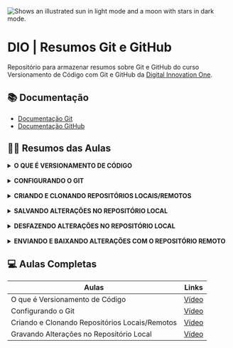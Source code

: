 <picture>
  <img alt="Shows an illustrated sun in light mode and a moon with stars in dark mode." src="https://media2.dev.to/dynamic/image/width=1000,height=420,fit=cover,gravity=auto,format=auto/https%3A%2F%2Fdev-to-uploads.s3.amazonaws.com%2Fuploads%2Farticles%2Fdchwr1s3cywfo5yaul0e.png">
</picture>

<br>

# DIO | Resumos Git e GitHub
Repositório para armazenar resumos sobre Git e GitHub do curso Versionamento de Código com Git e GitHub da [Digital Innovation One](https://www.dio.me/).

## 📚 Documentação
- [Documentação Git](https://git-scm.com/doc)  
- [Documentação GitHub](https://docs.github.com/pt)

## ✍🏻 Resumos das Aulas
<details>
<summary><strong>O QUE É VERSIONAMENTO DE CÓDIGO</strong></summary>
<br>

Versionamento de código, também conhecido como controle de versão, é o processo de registrar e gerenciar as alterações feitas em um código.

|     |     |
| --- | --- | 
| O que é | Prática de acompanhar e gerenciar as alterações em um código | 
| Para que serve | Gerenciar as alterações no código-fonte de um projeto | 
| Quem usa | Desenvolvedores que trabalham em equipe |
| Como funciona | Utiliza repositórios locais e remotos para armazenar as versões do código |
| Vantagens | Permite trabalhar em equipe, reverter a versões anteriores, testar novas funcionalidades |
</details>
<br>
<details>
<summary><strong>CONFIGURANDO O GIT</strong></summary>
<br>Antes de começar a usar o Git, é essencial configurar seu nome e e-mail. Essas informações identificam suas alterações em projetos versionados.  
<br><br>

<strong>✔️ PASSO A PASSO para configurar o Git:

1. Abra o Git Bash </strong>
    - No Área de Trabalho, clique com o botão direito na tela e selecione <em>"Git Bash here"</em>.
<br><br>
2. <strong>Configure seu nome</strong>
    ```bash
    git config --global user.name "Seu Nome"
    ```
    <em>(Substitua `"Seu Nome"` pelo seu nome real ou usuário)</em>
<br><br>
3. <strong>Configure seu e-mail</strong>
    ```bash
    git config --global user.email "seu@email.com"
    ```
    <em>(Use o mesmo e-mail vinculado ao GitHub, se aplicável)</em>
<br><br>
4. <strong>Verifique as configurações</strong>
    ```bash
    git config --global --list
    ```
    <em>(Confira se `user.name` e `user.email` estão corretos)</em>
<br><br>

<strong>💡Observação Final:</strong>
Essas configurações são globais e aplicam-se a todos os projetos no seu computador. Para alterá-las, repita os comandos com os novos dados.
</details>
<br>
<details>
<summary><strong>CRIANDO E CLONANDO REPOSITÓRIOS LOCAIS/REMOTOS</summary></strong>
<br>Para trabalhar com Git, você pode criar um repositório local do zero e conectá-lo a um remoto (GitHub) ou clonar um repositório existente. Vamos ver ambos os métodos!
<br><br>

<strong>✔️ PASSO A PASSO para Criar um Repositório Local e Conectá-lo ao Repositório Remoto:  
1. Abra o Git Bash</strong>  
    - Execute o Git Bash na pasta onde deseja criar o repositório local.
<br><br>
2. <strong>Crie uma pasta para o projeto</strong>
    ```bash
    mkdir repositorio-local
    cd repositorio-local
    ```
<br>

3. <strong>Inicialize o repositório Git</strong>
    ```bash
    git init
    ```

    <em>(Isso cria um repositório vazio na pasta atual)</em>
<br><br>
4. <strong>Conecte ao repositório remoto (GitHub)</strong>
    ```bash
    git remote add origin https://github.com/seu-usuario/nome-repositorio.git
    ```

    <em>(Substitua a URL pela do seu repositório no GitHub)</em>
<br><br>
5. <strong>Verifique a conexão</strong>
    ```bash
    git remote -v
    ```

    <em>(Deve mostrar a URL do repositório remoto)</em>

<br>

<strong>✔️ PASSO A PASSO para Clonar um Repositório Existente:  
1. Abra o Git Bash</strong>
    - Execute o Git Bash na pasta onde deseja clonar o repositório.
<br><br>
2. <strong>Clone com o mesmo nome do repositório remoto</strong>
    ```bash
    git clone https://github.com/seu-usuario/repositorio-remoto.git
    ```

    <em>(Cria uma pasta com o mesmo nome do repositório remoto)</em>
<br><br>
3. <strong>Clone com nome personalizado</strong>
    ```bash
    git clone https://github.com/seu-usuario/repositorio-remoto.git nome-personalizado
    ```

    <em>(Substitua `nome-personalizado` pelo nome que desejar)</em>
<br><br>
4. <strong>Acesse o repositório clonado</strong>
    ```bash
    cd nome-do-repositorio
    ```
<br>

<strong>💡Observações Finais:</strong>
- **Para criar um repositório local**: Use `git init` + `git remote add origin URL`.
- **Para clonar um existente**: Use `git clone URL` (com ou sem nome personalizado).
- **Sempre verifique:**
  - Se está na pasta correta antes de executar os comandos (`cd`).
  - Se a URL do repositório remoto está correta (copia do GitHub).

</details>
<br>
<details><summary><strong>SALVANDO ALTERAÇÕES NO REPOSITÓRIO LOCAL</strong></summary>
<br> Depois de alterar ou criar arquivos no seu projeto, é preciso registrar essas mudanças no repositório local para manter o histórico organizado e consultável. Nesta aula, vamos passar por todo o fluxo: verificar alterações, preparar para commit, confirmar no histórico e lidar com arquivos que não devem ser versionados.
<br><br>

<strong>✔️ PASSO A PASSO para Salvar Alterações no Repositório Local:
1. Mova ou crie um arquivo no repositório local</strong>
    ```bash
    touch README.md pasta/README.md
    ```

    <em>O comando acima gera um `README.md` vazio para documentação dentro e fora de uma pasta</em>
<br><br>
2. <strong>Torne pastas vazias, rastreáveis</strong>
    ```bash
    touch nome_da_pasta/.gitkeep
    ```

    Pelo Git não reconhecer pastas/diretórios vazio, este comando cria um arquivo `.gitkeep` dentro de `pasta/` para que a pasta seja rastreada mesmo sem conteúdo.
<br><br>

3. <strong>Adicione arquivos/pastas ao `.gitignore` para não serem rastreados</strong>
    ```bash
    echo pasta/ > .gitignore
    ```

    <em>Se quiser ignorar um arquivo ou todos os arquivos de um determinado tipo, use `nome_do_arquivo.tipo` ou `*.tipo` (Ex.: `*.java`)</em>
<br><br>
4. <strong>Verifique os arquivos não rastreáveis</strong>
    ```bash
    git status
    ```
<br>

5. <strong>Adicione o(s) arquivo(s) não rastreados para a área de preparação</strong>
    ```bash
    git add nome_do_arquivo.tipo
    ```

    <em>Se quiser adicionar todos os arquivos não rastreados, use `git add .`</em>
<br><br>
6. <strong>Realize um commit com o(s) aquivo(s) rastreados</strong>
    ```bash
    git commit -m "Descrição do commit"
    ```

    <em>Registra as alterações no histórico do repositório local.</em>
<br><br>
7. <strong>Consulte o histórico de commits a serem lançados</strong>
    ```bash
    git log
    ```

    <em>Exibe hash (código), autor, data e mensagem de cada commit realizado</em>
<br><br>

<strong>💡Observações Finais:</strong>
- Use o `.gitignore` para manter seu repositório limpo de arquivos desnecessários.
- Utilize arquivos como `.gitkeep` para garantir que pastas vazias sejam mantidas no histórico.
</details>

<br>
<details><summary><strong>DESFAZENDO ALTERAÇÕES NO REPOSITÓRIO LOCAL</strong></summary>
<br> No nosso dia a dia pode acontecer de inicializarmos um repositório git em uma pasta errada, ou adicionarmos uma mensagem ou um arquivo indesejado a um commit. Saber reverter esse tipo de problema é essencial antes de subir um arquivo para o repositório remoto.
<br><br>

<strong>❗PASSO A PASSO para resolver a execução do `git init` na pasta errada:
1. Exlua o diretório `.git` do repositório iniciado por engano</strong>
    ```bash
    rm -rf .git
    ```
<br>

2. <strong>Verifique se o repositório realmente foi desfeito</strong>
    ```bash
    git status
    ```

    <em>Se retornar a mensagem que não é um repositório git, funcionou</em>

<br>

<strong>❗PASSO A PASSO de como remover um arquivo da área de preparação:
1. Verifique quais arquivos estão na área de preparação</strong>  
    ```bash
    git status
    ```
<br>

2. <strong>Remova o arquivo da área de preparação pelo nome dele</strong>
    ```bash
    git reset pasta/nome_do_arquivo.tipo
    ```

    <em>Esse comando faz com que o arquivo removido se torne um arquivo não rastreado que consequentemente não pode ser commitado</em>
<br><br>

<strong>❗PASSO A PASSO para restaurar um arquivo/pasta modificado, para a versão anterior:
1. Verifique qual arquivo/pasta foi modificado</strong>
    ```bash
    git status
    ```

    <em>Os arquivos/pastas que foram modificados estarão precedidos de `modified: arquivo`</em>
<br><br>
2. <strong>Retorne o arquivo para a versão anterior</strong>
    ```
    git restore nome_do_arquivo.tipo
    ```

    <em>Tome cuidado ao executar esse comando, pois ele descarta todas as alterações que você fez localmente</em>

<br>

<strong>❗PASSO A PASSO de como alterar a mensagem do último commit:
1. Verifique o histórico dos commits</strong>
    ```bash
    git log
    ```

    <em>O commit que tiver `(HEAD -> main)`, é o commit que poderá ter sua mensagem alterada. </em>
<br><br>
2. <strong>Corrija a mensagem do último commit</strong>
    ```bash
    git commit --amend -m"Nova descrição do commit"
    ```

<br>

<strong>❗PASSO A PASSO de como desfazer um commit fazendo seus arquivos voltarem para a área de preparação:
1. Copie o hash (código) do commit que você deseja</strong>  
    - Execute `git log` no bash e copie o hash (código) do commit que você deseja que sirva de sinalização, para os commits posteriores a esse serem desfeitos. 
<br><br>
2. <strong>Desfaça o(s) commit(s)</strong>
    ```bash
    git reset --soft 00000000000000000000000000000
    ```

    <em>Troque o amontoado de zeros pelo hash do commit sinalizador</em>
<br><br>
3. Veja para onde foram arquivos/pastas dos commits cancelados
    ```bash
    git status
    ```

    <em>O comando `git reset --soft` faz os arquivos/pastas que estavam nos commits cancelados voltarem para a área de preparação</em>

<br>

<strong>❗PASSO A PASSO de como desfazer um commit fazendo seus arquivos se tornarem arquivos não rastreados:
1. Copie o hash (código) do commit que você deseja</strong>  
    - Execute `git log` no bash e copie o hash (código) do commit que você deseja que sirva de sinalização, para os commits posteriores a esse serem desfeitos. 
<br><br>
2. <strong>Desfaça o(s) commit(s)</strong>
    ```bash
    git reset --mixed 00000000000000000000000000000
    ```

    <em>Troque o amontoado de zeros pelo hash do commit sinalizador</em>
<br><br>
3. Veja o que se tornaram os arquivos/pastas dos commits cancelados
    ```bash
    git status
    ```

    <em>O comando `git reset --mixes` faz os arquivos/pastas que estavam nos commits cancelados voltarem para a área de preparação como arquivos não rastreados</em>

<br>

<strong>❗PASSO A PASSO de como desfazer um commit fazendo seus arquivos serem apagados:
1. Copie o hash (código) do commit que você deseja</strong>  
    - Execute `git log` no bash e copie o hash (código) do commit que você deseja que sirva de sinalização, para os commits posteriores a esse serem desfeitos. 
<br><br>
2. <strong>Desfaça o(s) commit(s)</strong>
    ```bash
    git reset --hard 00000000000000000000000000000
    ```

    <em>Troque o amontoado de zeros pelo hash do commit sinalizador</em>
<br><br>
3. Veja que não existe mais nenhum arquivo na área de preparação
    ```bash
    git status
    ```

    <em>O comando `git reset --hard` faz os arquivos/pastas que estavam nos commits cancelados serem apagados</em>
<br><br>

<strong>💡Observação Final:</strong>
Se você quiser visualizar o histórico completo de todas as ações feitas em todos os commits, execute `git reflog` no bash.
</details>

<br>
<details><summary><strong>ENVIANDO E BAIXANDO ALTERAÇÕES COM O REPOSITÓRIO REMOTO</strong></summary>

<br>Após definir os commits, outro passo muito importante é enviar essas alterações para o repositório remoto. Além disso caso tenha sido feita alguma alteração diretamente no repositório remoto é importante também baixar essas alterações para o repositório local, para garantir que você esteja trabalhando na última versão do projeto.
<br><br>

<strong>✔️ PASSO A PASSO para enviar os commits para o repositório remoto:  
1. Renomeie a branch atual para `main` (caso necessário)</strong>  
    ```bash
    git branch -M main
    ```

    <em>Caso esteja trabalhando na branch `master`, este comando irá forçar uma renomeação da branch para `main`, apenas no repositório atual</em>
<br><br>
2. <strong>Envie as alterações do repositório local para o remoto</strong>
    ```bash
    git push -u origin main
    ```

    <em>Este comando é responsável de subir os arquivos no servidor</em>
<br><br>

<strong>✔️ PASSO A PASSO para Baixar as alterações realizada no Repositório Remoto para o Repositório Local  
1. Puxe as alterações do repositório remoto ao local</strong>
    ```bash
    git pull
    ```
<br>

</details>

## 💻 Aulas Completas

| Aulas | Links |
|-------|---------|
| O que é Versionamento de Código | [Vídeo](https://web.dio.me/track/bradesco-java-cloud-native/course/versionamento-de-codigo-com-git-e-github/learning/68183181-bc0a-4b66-a877-42dd42b5bc9c?autoplay=1) |
| Configurando o Git | [Vídeo](https://web.dio.me/track/bradesco-java-cloud-native/course/versionamento-de-codigo-com-git-e-github/learning/f9b294d2-f8ca-4364-9031-1e897721b3e2?autoplay=1) |
| Criando e Clonando Repositórios Locais/Remotos | [Vídeo](https://web.dio.me/track/bradesco-java-cloud-native/course/versionamento-de-codigo-com-git-e-github/learning/a377a00b-461c-4ab0-8258-3addd2fef14c?autoplay=1) |
| Gravando Alterações no Repositório Local | [Vídeo](https://web.dio.me/track/bradesco-java-cloud-native/course/406684a4-396d-4160-94b9-ead934e18564/learning/599dd3dd-d189-474f-a55c-22f37b4472da?autoplay=1) |
